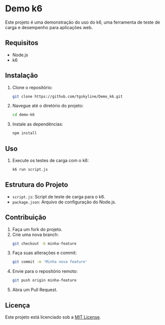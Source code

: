 # Demo k6

Este projeto é uma demonstração do uso do k6, uma ferramenta de teste de carga e desempenho para aplicações web.

## Requisitos

- Node.js
- k6

## Instalação

1. Clone o repositório:
    ```sh
    git clone https://github.com/tgskyline/Demo_k6.git
    ```
2. Navegue até o diretório do projeto:
    ```sh
    cd demo-k6
    ```
3. Instale as dependências:
    ```sh
    npm install
    ```

## Uso

1. Execute os testes de carga com o k6:
    ```sh
    k6 run script.js
    ```

## Estrutura do Projeto

- `script.js`: Script de teste de carga para o k6.
- `package.json`: Arquivo de configuração do Node.js.

## Contribuição

1. Faça um fork do projeto.
2. Crie uma nova branch:
    ```sh
    git checkout -b minha-feature
    ```
3. Faça suas alterações e commit:
    ```sh
    git commit -m 'Minha nova feature'
    ```
4. Envie para o repositório remoto:
    ```sh
    git push origin minha-feature
    ```
5. Abra um Pull Request.

## Licença

Este projeto está licenciado sob a [MIT License](LICENSE).

